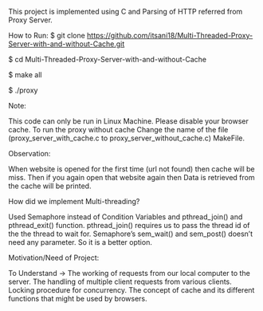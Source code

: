 This project is implemented using C and Parsing of HTTP referred from Proxy Server.



How to Run:
$ git clone https://github.com/itsani18/Multi-Threaded-Proxy-Server-with-and-without-Cache.git

$ cd Multi-Threaded-Proxy-Server-with-and-without-Cache

$ make all

$ ./proxy <port no.>




Note:

This code can only be run in Linux Machine. Please disable your browser cache.
To run the proxy without cache Change the name of the file (proxy_server_with_cache.c to proxy_server_without_cache.c) MakeFile.


Observation:

When website is opened for the first time (url not found) then cache will be miss.
Then if you again open that website again then Data is retrieved from the cache will be printed.


How did we implement Multi-threading?

Used Semaphore instead of Condition Variables and pthread_join() and pthread_exit() function.
pthread_join() requires us to pass the thread id of the the thread to wait for.
Semaphore’s sem_wait() and sem_post() doesn’t need any parameter. So it is a better option.



Motivation/Need of Project:

To Understand →
The working of requests from our local computer to the server.
The handling of multiple client requests from various clients.
Locking procedure for concurrency.
The concept of cache and its different functions that might be used by browsers.
